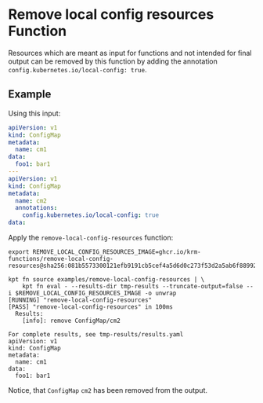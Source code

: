# Remove local config resources Function

Resources which are meant as input for functions and not intended for final
output can be removed by this function by adding the annotation
`config.kubernetes.io/local-config: true`.

## Example

Using this input:

```yaml
apiVersion: v1
kind: ConfigMap
metadata:
  name: cm1
data:
  foo1: bar1
---
apiVersion: v1
kind: ConfigMap
metadata:
  name: cm2
  annotations:
    config.kubernetes.io/local-config: true
data:
```

Apply the `remove-local-config-resources` function:

```shell
export REMOVE_LOCAL_CONFIG_RESOURCES_IMAGE=ghcr.io/krm-functions/remove-local-config-resources@sha256:081b5573300121efb9191cb5cef4a5d6d0c273f53d2a5ab6f889922f49607565

kpt fn source examples/remove-local-config-resources | \
    kpt fn eval - --results-dir tmp-results --truncate-output=false --i $REMOVE_LOCAL_CONFIG_RESOURCES_IMAGE -o unwrap
[RUNNING] "remove-local-config-resources"
[PASS] "remove-local-config-resources" in 100ms
  Results:
    [info]: remove ConfigMap/cm2

For complete results, see tmp-results/results.yaml
apiVersion: v1
kind: ConfigMap
metadata:
  name: cm1
data:
  foo1: bar1
```

Notice, that `ConfigMap` `cm2` has been removed from the output.

